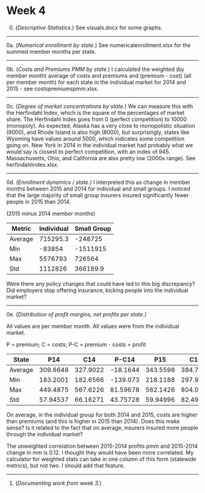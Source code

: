# Week 4

0. (*Descriptive Statistics.*) See visuals.docx for some graphs.

- - -

0a. (*Numerical enrollment by state.*) See numericalenrollment.xlsx for the summed member months per state.

- - -

0b. (*Costs and Premiums PMM by state.*) I calculated the weighted (by member month) average of costs and premiums and (premium - cost) (all per member month) for each state in the individual market for 2014 and 2015 - see costspremiumspmm.xlsx.

- - -

0c. (*Degree of market concentrations by state.*) We can measure this with the Herfindahl Index, which is the square of the percentages of market share. The Herfindahl Index goes from 0 (perfect competition) to 10000 (monopoly).  As expected, Alaska has a very close to monopolistic situation (9000), and Rhode Island is also high (8000), but surprisingly, states like Wyoming have values around 5000, which indicates some competition going on. New York in 2014 in the individual market had probably what we would say is closest to perfect competition, with an index of 945. Massachusetts, Ohio, and California are also pretty low (2000s range). See herfindahlindex.xlsx.

- - -

0d. (*Enrollment dynamics / state.*) I interpreted this as change in member months between 2015 and 2014 for individual and small groups. I noticed that the large majority of small group insurers insured significantly fewer people in 2015 than 2014.

(2015 minus 2014 member months)

| Metric  | Individual | Small Group |
|---------|------------|-------------|
| Average | 715295.3   | -248725     |
| Min     | -83854     | -1511915    |
| Max     | 5576793    | 726564      |
| Std     | 1112826    | 366189.9    |

Were there any policy changes that could have led to this big discrepancy? Did employers stop offering insurance, kicking people into the individual market?



- - -

0e. (*Distribution of profit margins, net profits per state.*) 

All values are per member month. All values were from the individual market.

P = premium; C = costs; P-C = premium - costs = profit

| State   | P14      | C14      | P-C14    | P15      | C15      | P-C15    |
|---------|----------|----------|----------|----------|----------|----------|
| Average | 309.6648 | 327.9022 | -18.1644 | 343.5598 | 384.7879 | -41.228  |
| Min     | 183.2001 | 182.6566 | -139.073 | 218.1188 | 297.9602 | -241.941 |
| Max     | 449.4875 | 567.6226 | 81.59678 | 562.1426 | 804.0833 | 66.93816 |
| Std     | 57.94537 | 66.16271 | 43.75728 | 59.94996 | 82.49096 | 55.21699 |

On average, in the individual group for both 2014 and 2015, costs are higher than premiums (and this is higher in 2015 than 2014). Does this make sense? Is it related to the fact that on average, insurers insured more people through the individual market?

The unweighted correlation between 2015-2014 profits pmm and 2015-2014 change in mm is 0.12. I thought they would have been more correlated. My calculator for weighted stats can take in one column of this form (statewide metrics), but not two.  I should add that feature.

- - -

1. (*Documenting work from week 3.*)